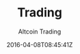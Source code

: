 ---
title: "Trading"
github: https://github.com/altcointrading/trading
demo: https://www.altcointrading.net/
author: Altcoin Trading

ssg:
  - Jekyll
cms:
  - No Cms
date: 2016-04-08T08:45:41Z
github_branch: master
description: "jekyll theme in newspaper style"
stale: true
---